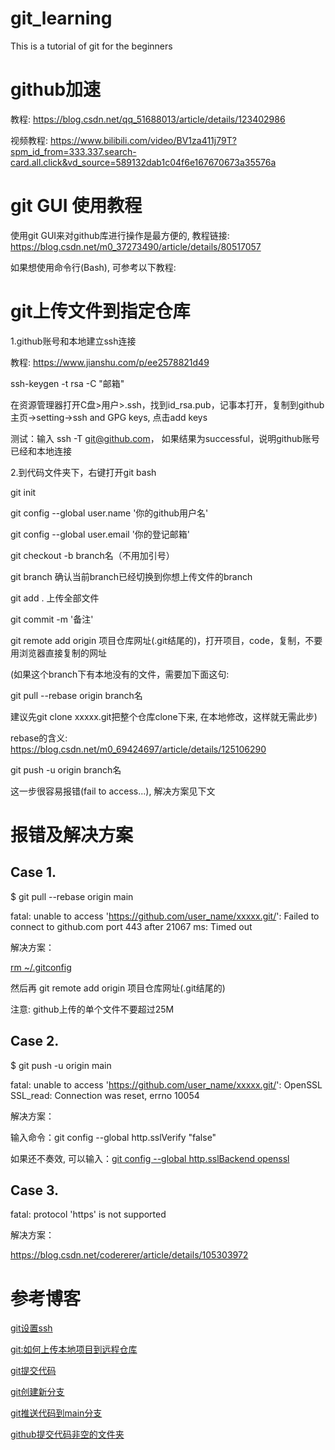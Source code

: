 # git_learning
This is a tutorial of git for the beginners

# github加速

教程: https://blog.csdn.net/qq_51688013/article/details/123402986

视频教程:
https://www.bilibili.com/video/BV1za411j79T?spm_id_from=333.337.search-card.all.click&vd_source=589132dab1c04f6e167670673a35576a

# git GUI 使用教程

使用git GUI来对github库进行操作是最方便的, 教程链接: https://blog.csdn.net/m0_37273490/article/details/80517057

如果想使用命令行(Bash), 可参考以下教程:

# git上传文件到指定仓库

1.github账号和本地建立ssh连接

教程: https://www.jianshu.com/p/ee2578821d49

ssh-keygen -t rsa -C "邮箱"

在资源管理器打开C盘>用户>.ssh，找到id_rsa.pub，记事本打开，复制到github主页->setting->ssh and GPG keys, 点击add keys

测试：输入 ssh -T git@github.com， 如果结果为successful，说明github账号已经和本地连接

2.到代码文件夹下，右键打开git bash

git init

git config --global user.name '你的github用户名'

git config --global user.email '你的登记邮箱'

git checkout -b branch名（不用加引号）

git branch 确认当前branch已经切换到你想上传文件的branch

git add . 上传全部文件

git commit -m '备注'

git remote add origin 项目仓库网址(.git结尾的)，打开项目，code，复制，不要用浏览器直接复制的网址

(如果这个branch下有本地没有的文件，需要加下面这句:

git pull --rebase origin branch名

建议先git clone xxxxx.git把整个仓库clone下来, 在本地修改，这样就无需此步)

rebase的含义: https://blog.csdn.net/m0_69424697/article/details/125106290

git push -u origin branch名

这一步很容易报错(fail to access...), 解决方案见下文

# 报错及解决方案

## Case 1.

$ git pull --rebase origin main

fatal: unable to access 'https://github.com/user_name/xxxxx.git/': Failed to connect to github.com port 443 after 21067 ms: Timed out

解决方案：

[rm ~/.gitconfig](https://blog.csdn.net/Emily_JYN/article/details/117679831)

然后再 git remote add origin 项目仓库网址(.git结尾的)

注意: github上传的单个文件不要超过25M

## Case 2.

$ git push -u origin main

fatal: unable to access 'https://github.com/user_name/xxxxx.git/': OpenSSL SSL_read: Connection was reset, errno 10054

解决方案： 

输入命令：git config --global http.sslVerify "false"

如果还不奏效, 可以输入：[git config --global http.sslBackend openssl](https://blog.csdn.net/xiaobudong_007/article/details/115113066)

## Case 3.

fatal: protocol 'https' is not supported 

解决方案：

https://blog.csdn.net/codererer/article/details/105303972

# 参考博客

[git设置ssh](https://www.jianshu.com/p/ee2578821d49)

[git:如何上传本地项目到远程仓库](https://blog.csdn.net/weixin_46471601/article/details/124996250)

[git提交代码](https://blog.csdn.net/qq_46032550/article/details/121684365)

[git创建新分支](https://blog.csdn.net/qq_37899792/article/details/121328761)

[git推送代码到main分支](https://www.bilibili.com/read/cv8633117/)

[github提交代码非空的文件夹](https://www.cnblogs.com/zhangshijiezsj/p/14848801.html)
